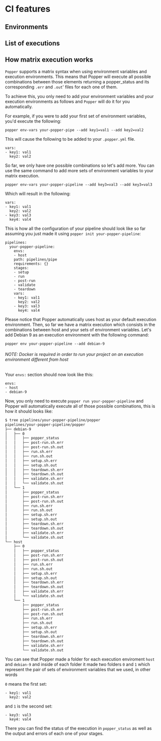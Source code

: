 # CI features

## Environments


## List of executions


## How matrix execution works 

`Popper` supports a matrix syntax when using environment variables and execution environments.
This means that Popper will execute all possible combinations between those elements returning
a popper_status and its corresponding `.err` and `.out`' files for each one of them.

To achieve this, you only need to add your environment variables and your execution environments
as follows and `Popper` will do it for you automatically. 

For example, if you were to add your first set of environment variables, you'd execute the following:

`popper env-vars your-popper-pipe --add key1=val1 --add key2=val2`

This will cause the following to be added to your `.popper.yml` file. 

```
vars:
- key1: val1
  key2: val2
```

So far, we only have one possible combinations so let's add more.
You can use the same command to add more sets of environment variables to your 
matrix execution.

`popper env-vars your-popper-pipeline --add key3=val3 --add key3=val3`

Which will result in the following:

```
vars:
- key1: val1
  key2: val2
- key3: val3
  key4: val4
```

This is how all the configuration of your pipeline should look like so far assuming you
just made it using `popper init your-popper-pipeline`:

```
pipelines:
  your-popper-pipeline:
    envs:
    - host
    path: pipelines/pipe
    requirements: {}
    stages:
    - setup
    - run
    - post-run
    - validate
    - teardown
    vars:
    - key1: val1
      key2: val2
    - key3: val3
      key4: val4
```

Please notice that Popper automatically uses host as your default execution environment.
Then, so far we have a matrix execution which consists in the combinations between host
and your sets of environment variables. Let's add Debian 9 as an execution environment with the
following command:

`popper env your-popper-pipeline --add debian-9`

###### NOTE: Docker is required in order to run your project on an execution environment different from host

Your `envs:` section should now look like this: 

```
envs:
- host
- debian-9
```

Now, you only need to execute `popper run your-popper-pipeline` and Popper will automatically 
execute all of those possible combinations, this is how it should looks like: 

```bash
$ tree pipelines/your-popper-pipeline/popper
pipelines/your-popper-pipeline/popper
├── debian-9
│   ├── 0
│   │   ├── popper_status
│   │   ├── post-run.sh.err
│   │   ├── post-run.sh.out
│   │   ├── run.sh.err
│   │   ├── run.sh.out
│   │   ├── setup.sh.err
│   │   ├── setup.sh.out
│   │   ├── teardown.sh.err
│   │   ├── teardown.sh.out
│   │   ├── validate.sh.err
│   │   └── validate.sh.out
│   └── 1
│       ├── popper_status
│       ├── post-run.sh.err
│       ├── post-run.sh.out
│       ├── run.sh.err
│       ├── run.sh.out
│       ├── setup.sh.err
│       ├── setup.sh.out
│       ├── teardown.sh.err
│       ├── teardown.sh.out
│       ├── validate.sh.err
│       └── validate.sh.out
└── host
    ├── 0
    │   ├── popper_status
    │   ├── post-run.sh.err
    │   ├── post-run.sh.out
    │   ├── run.sh.err
    │   ├── run.sh.out
    │   ├── setup.sh.err
    │   ├── setup.sh.out
    │   ├── teardown.sh.err
    │   ├── teardown.sh.out
    │   ├── validate.sh.err
    │   └── validate.sh.out
    └── 1
        ├── popper_status
        ├── post-run.sh.err
        ├── post-run.sh.out
        ├── run.sh.err
        ├── run.sh.out
        ├── setup.sh.err
        ├── setup.sh.out
        ├── teardown.sh.err
        ├── teardown.sh.out
        ├── validate.sh.err
        └── validate.sh.out

```

You can see that Popper made a folder for each execution enviroment `host` and `debian-9` and
inside of each folder it made two folders `0` and `1` which represent the pair of sets of 
environment variables that we used, in other words

`0` means the first set: 
```
- key1: val1
  key2: val2
```

and `1` is the second set:
```
- key3: val3
  key4: val4
```

There you can find the status of the execution in `popper_status` as well as the output and errors
of each one of your stages.